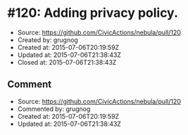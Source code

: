 # #120: Adding privacy policy.

* Source: https://github.com/CivicActions/nebula/pull/120
* Created by: grugnog
* Created at: 2015-07-06T20:19:59Z
* Updated at: 2015-07-06T21:38:43Z
* Closed at: 2015-07-06T21:38:43Z


## Comment

* Source: https://github.com/CivicActions/nebula/pull/120
* Commented by: grugnog
* Created at: 2015-07-06T20:19:59Z
* Updated at: 2015-07-06T21:38:43Z




